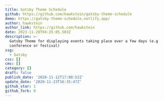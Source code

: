 ```yaml
---
title: Gatsby Theme Schedule
github: https://github.com/hawkstein/gatsby-theme-schedule
demo: https://gatsby-theme-schedule.netlify.app/
author: hawkstein
author_link: https://github.com/hawkstein
date: 2023-11-28T04:35:05.503Z
description: >-
  Gatsby Theme for displaying events taking place over a few days (e.g. a
  conference or festival)
ssg:
  - Gatsby
css: []
cms: []
category: []
draft: false
publish_date: '2020-11-12T17:08:52Z'
update_date: '2020-11-23T16:35:47Z'
github_star: 1
github_fork: 0
---
```

